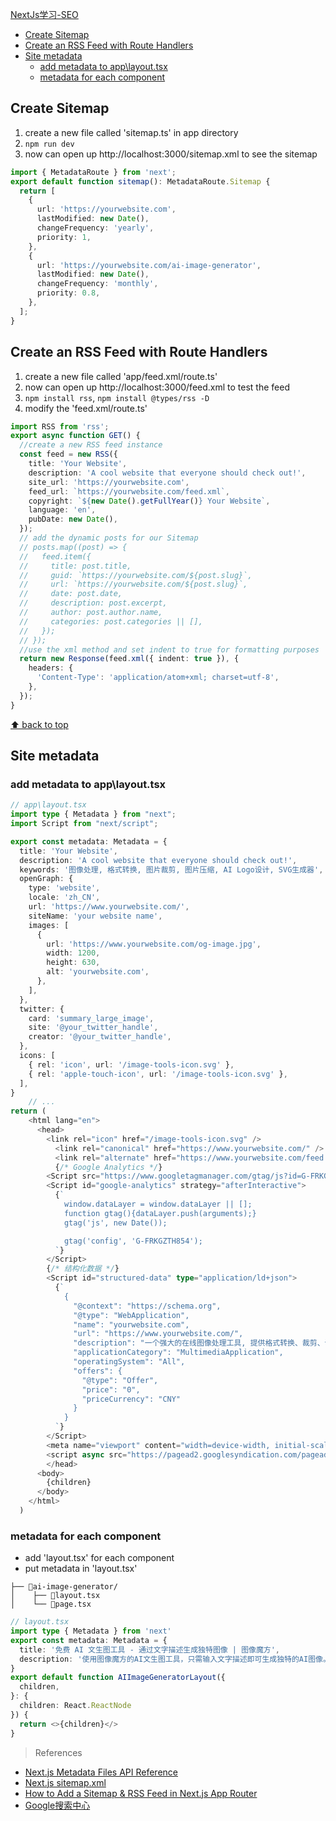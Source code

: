 [NextJs学习-SEO](#top)

- [Create Sitemap](#create-sitemap)
- [Create an RSS Feed with Route Handlers](#create-an-rss-feed-with-route-handlers)
- [Site metadata](#site-metadata)
  - [add metadata to app\\layout.tsx](#add-metadata-to-applayouttsx)
  - [metadata for each component](#metadata-for-each-component)

## Create Sitemap

1. create a new file called 'sitemap.ts' in app directory
2. `npm run dev`
3. now can open up http://localhost:3000/sitemap.xml to see the sitemap

```ts
import { MetadataRoute } from 'next';
export default function sitemap(): MetadataRoute.Sitemap {
  return [
    {
      url: 'https://yourwebsite.com',
      lastModified: new Date(),
      changeFrequency: 'yearly',
      priority: 1,
    },
    {
      url: 'https://yourwebsite.com/ai-image-generator',
      lastModified: new Date(),
      changeFrequency: 'monthly',
      priority: 0.8,
    },
  ];
}
```

## Create an RSS Feed with Route Handlers

1. create a new file called 'app/feed.xml/route.ts'
2. now can open up http://localhost:3000/feed.xml to test the feed
3. `npm install rss`, `npm install @types/rss -D`
4. modify the 'feed.xml/route.ts'

```ts
import RSS from 'rss';
export async function GET() {
  //create a new RSS feed instance
  const feed = new RSS({
    title: 'Your Website',
    description: 'A cool website that everyone should check out!',
    site_url: 'https://yourwebsite.com',
    feed_url: `https://yourwebsite.com/feed.xml`,
    copyright: `${new Date().getFullYear()} Your Website`,
    language: 'en',
    pubDate: new Date(),
  });
  // add the dynamic posts for our Sitemap
  // posts.map((post) => {
  //   feed.item({
  //     title: post.title,
  //     guid: `https://yourwebsite.com/${post.slug}`,
  //     url: `https://yourwebsite.com/${post.slug}`,
  //     date: post.date,
  //     description: post.excerpt,
  //     author: post.author.name,
  //     categories: post.categories || [],
  //   });
  // });
  //use the xml method and set indent to true for formatting purposes
  return new Response(feed.xml({ indent: true }), {
    headers: {
      'Content-Type': 'application/atom+xml; charset=utf-8',
    },
  });
}
```

[⬆ back to top](#top)

## Site metadata

### add metadata to app\layout.tsx

```ts
// app\layout.tsx
import type { Metadata } from "next";
import Script from "next/script";

export const metadata: Metadata = {
  title: 'Your Website',
  description: 'A cool website that everyone should check out!',
  keywords: '图像处理, 格式转换, 图片裁剪, 图片压缩, AI Logo设计, SVG生成器',
  openGraph: {
    type: 'website',
    locale: 'zh_CN',
    url: 'https://www.yourwebsite.com/',
    siteName: 'your website name',
    images: [
      {
        url: 'https://www.yourwebsite.com/og-image.jpg',
        width: 1200,
        height: 630,
        alt: 'yourwebsite.com',
      },
    ],
  },
  twitter: {
    card: 'summary_large_image',
    site: '@your_twitter_handle',
    creator: '@your_twitter_handle',
  },
  icons: [
    { rel: 'icon', url: '/image-tools-icon.svg' },
    { rel: 'apple-touch-icon', url: '/image-tools-icon.svg' },
  ],
}
    // ...
return (
    <html lang="en">
      <head>
        <link rel="icon" href="/image-tools-icon.svg" />
          <link rel="canonical" href="https://www.yourwebsite.com/" />
          <link rel="alternate" href="https://www.yourwebsite.com/feed.xml" type="application/atom+xml" />
          {/* Google Analytics */}
        <Script src="https://www.googletagmanager.com/gtag/js?id=G-FRKGZTH854" strategy="afterInteractive" />
        <Script id="google-analytics" strategy="afterInteractive">
          {`
            window.dataLayer = window.dataLayer || [];
            function gtag(){dataLayer.push(arguments);}
            gtag('js', new Date());

            gtag('config', 'G-FRKGZTH854');
          `}
        </Script>
        {/* 结构化数据 */}
        <Script id="structured-data" type="application/ld+json">
          {`
            {
              "@context": "https://schema.org",
              "@type": "WebApplication",
              "name": "yourwebsite.com",
              "url": "https://www.yourwebsite.com/",
              "description": "一个强大的在线图像处理工具, 提供格式转换、裁剪、调整大小、压缩、滤镜、SVG生成器和AI Logo设计等功能。支持JPG、PNG、WEBP、GIF和PDF格式之间的相互转换, 文件大小限制为10MB。",
              "applicationCategory": "MultimediaApplication",
              "operatingSystem": "All",
              "offers": {
                "@type": "Offer",
                "price": "0",
                "priceCurrency": "CNY"
              }
            }
          `}
        </Script>
        <meta name="viewport" content="width=device-width, initial-scale=1" />
        <script async src="https://pagead2.googlesyndication.com/pagead/js/adsbygoogle.js?client=ca-pub-7522094408813551" crossOrigin="anonymous" />
        </head>
      <body>
        {children}
      </body>
    </html>
  )
```

### metadata for each component

- add 'layout.tsx' for each component
- put metadata in 'layout.tsx'

```
├── 📂ai-image-generator/
│    ├── 📄layout.tsx
│    └── 📄page.tsx
```

```ts
// layout.tsx
import type { Metadata } from 'next'
export const metadata: Metadata = {
  title: '免费 AI 文生图工具 - 通过文字描述生成独特图像 | 图像魔方',
  description: '使用图像魔方的AI文生图工具，只需输入文字描述即可生成独特的AI图像。激发创意灵感，适用于各种创作场景。',
}
export default function AIImageGeneratorLayout({
  children,
}: {
  children: React.ReactNode
}) {
  return <>{children}</>
}
```

> References
- [Next.js Metadata Files API Reference](https://nextjs.org/docs/app/api-reference/file-conventions/metadata)
- [Next.js sitemap.xml](https://nextjs.org/docs/app/api-reference/file-conventions/metadata/sitemap)
- [How to Add a Sitemap & RSS Feed in Next.js App Router](https://spacejelly.dev/posts/how-to-add-a-sitemap-rss-feed-in-next-js-app-router)
- [Google搜索中心](https://developers.google.com/search/docs/fundamentals/seo-starter-guide?hl=zh-cn)
